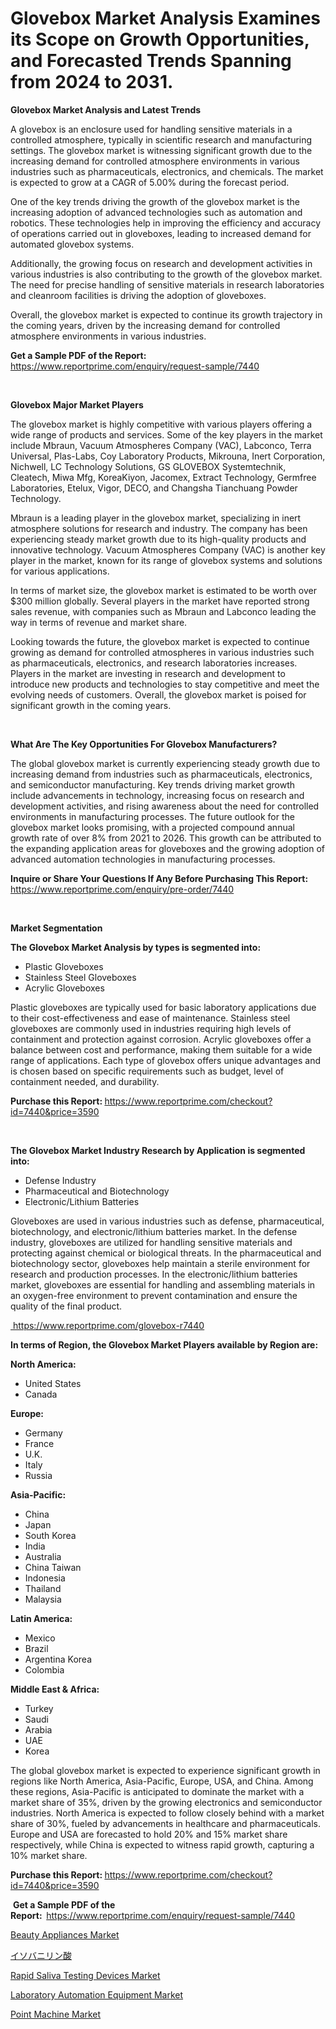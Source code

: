 <p><h1>Glovebox Market Analysis Examines its Scope on Growth Opportunities, and Forecasted Trends Spanning from 2024 to 2031.</h1></p><p><strong>Glovebox Market Analysis and Latest Trends</strong></p>
<p><p>A glovebox is an enclosure used for handling sensitive materials in a controlled atmosphere, typically in scientific research and manufacturing settings. The glovebox market is witnessing significant growth due to the increasing demand for controlled atmosphere environments in various industries such as pharmaceuticals, electronics, and chemicals. The market is expected to grow at a CAGR of 5.00% during the forecast period.</p><p>One of the key trends driving the growth of the glovebox market is the increasing adoption of advanced technologies such as automation and robotics. These technologies help in improving the efficiency and accuracy of operations carried out in gloveboxes, leading to increased demand for automated glovebox systems.</p><p>Additionally, the growing focus on research and development activities in various industries is also contributing to the growth of the glovebox market. The need for precise handling of sensitive materials in research laboratories and cleanroom facilities is driving the adoption of gloveboxes.</p><p>Overall, the glovebox market is expected to continue its growth trajectory in the coming years, driven by the increasing demand for controlled atmosphere environments in various industries.</p></p>
<p><strong>Get a Sample PDF of the Report:&nbsp;</strong> <a href="https://www.reportprime.com/enquiry/request-sample/7440">https://www.reportprime.com/enquiry/request-sample/7440</a></p>
<p>&nbsp;</p>
<p><strong>Glovebox Major Market Players</strong></p>
<p><p>The glovebox market is highly competitive with various players offering a wide range of products and services. Some of the key players in the market include Mbraun, Vacuum Atmospheres Company (VAC), Labconco, Terra Universal, Plas-Labs, Coy Laboratory Products, Mikrouna, Inert Corporation, Nichwell, LC Technology Solutions, GS GLOVEBOX Systemtechnik, Cleatech, Miwa Mfg, KoreaKiyon, Jacomex, Extract Technology, Germfree Laboratories, Etelux, Vigor, DECO, and Changsha Tianchuang Powder Technology.</p><p>Mbraun is a leading player in the glovebox market, specializing in inert atmosphere solutions for research and industry. The company has been experiencing steady market growth due to its high-quality products and innovative technology. Vacuum Atmospheres Company (VAC) is another key player in the market, known for its range of glovebox systems and solutions for various applications.</p><p>In terms of market size, the glovebox market is estimated to be worth over $300 million globally. Several players in the market have reported strong sales revenue, with companies such as Mbraun and Labconco leading the way in terms of revenue and market share.</p><p>Looking towards the future, the glovebox market is expected to continue growing as demand for controlled atmospheres in various industries such as pharmaceuticals, electronics, and research laboratories increases. Players in the market are investing in research and development to introduce new products and technologies to stay competitive and meet the evolving needs of customers. Overall, the glovebox market is poised for significant growth in the coming years.</p></p>
<p>&nbsp;</p>
<p><strong>What Are The Key Opportunities For Glovebox Manufacturers?</strong></p>
<p><p>The global glovebox market is currently experiencing steady growth due to increasing demand from industries such as pharmaceuticals, electronics, and semiconductor manufacturing. Key trends driving market growth include advancements in technology, increasing focus on research and development activities, and rising awareness about the need for controlled environments in manufacturing processes. The future outlook for the glovebox market looks promising, with a projected compound annual growth rate of over 8% from 2021 to 2026. This growth can be attributed to the expanding application areas for gloveboxes and the growing adoption of advanced automation technologies in manufacturing processes.</p></p>
<p><strong>Inquire or Share Your Questions If Any Before Purchasing This Report:</strong> <a href="https://www.reportprime.com/enquiry/pre-order/7440">https://www.reportprime.com/enquiry/pre-order/7440</a></p>
<p>&nbsp;</p>
<p><strong>Market Segmentation</strong></p>
<p><strong>The Glovebox Market Analysis by types is segmented into:</strong></p>
<p><ul><li>Plastic Gloveboxes</li><li>Stainless Steel Gloveboxes</li><li>Acrylic Gloveboxes</li></ul></p>
<p><p>Plastic gloveboxes are typically used for basic laboratory applications due to their cost-effectiveness and ease of maintenance. Stainless steel gloveboxes are commonly used in industries requiring high levels of containment and protection against corrosion. Acrylic gloveboxes offer a balance between cost and performance, making them suitable for a wide range of applications. Each type of glovebox offers unique advantages and is chosen based on specific requirements such as budget, level of containment needed, and durability.</p></p>
<p><strong>Purchase this Report:&nbsp;</strong><a href="https://www.reportprime.com/checkout?id=7440&price=3590">https://www.reportprime.com/checkout?id=7440&price=3590</a></p>
<p>&nbsp;</p>
<p><strong>The Glovebox Market Industry Research by Application is segmented into:</strong></p>
<p><ul><li>Defense Industry</li><li>Pharmaceutical and Biotechnology</li><li>Electronic/Lithium Batteries</li></ul></p>
<p><p>Gloveboxes are used in various industries such as defense, pharmaceutical, biotechnology, and electronic/lithium batteries market. In the defense industry, gloveboxes are utilized for handling sensitive materials and protecting against chemical or biological threats. In the pharmaceutical and biotechnology sector, gloveboxes help maintain a sterile environment for research and production processes. In the electronic/lithium batteries market, gloveboxes are essential for handling and assembling materials in an oxygen-free environment to prevent contamination and ensure the quality of the final product.</p></p>
<p><a href="https://www.reportprime.com/glovebox-r7440">&nbsp;https://www.reportprime.com/glovebox-r7440</a></p>
<p><strong>In terms of Region, the Glovebox Market Players available by Region are:</strong></p>
<p>
    <p> <strong> North America: </strong>
        <ul>
            <li>United States</li>
            <li>Canada</li>
        </ul>
        </p> 
    <p> <strong> Europe: </strong>
        <ul>
            <li>Germany</li>
            <li>France</li>
            <li>U.K.</li>
            <li>Italy</li>
            <li>Russia</li>
        </ul>
        </p> 
    <p> <strong> Asia-Pacific: </strong>
        <ul>
            <li>China</li>
            <li>Japan</li>
            <li>South Korea</li>
            <li>India</li>
            <li>Australia</li>
            <li>China Taiwan</li>
            <li>Indonesia</li>
            <li>Thailand</li>
            <li>Malaysia</li>
        </ul>
        </p> 
    <p> <strong> Latin America: </strong>
        <ul>
            <li>Mexico</li>
            <li>Brazil</li>
            <li>Argentina Korea</li>
            <li>Colombia</li>
        </ul>
        </p> 
    <p> <strong> Middle East & Africa: </strong>
        <ul>
            <li>Turkey</li>
            <li>Saudi</li>
            <li>Arabia</li>
            <li>UAE</li>
            <li>Korea</li>
        </ul>
    </p>
    </p>
<p><p>The global glovebox market is expected to experience significant growth in regions like North America, Asia-Pacific, Europe, USA, and China. Among these regions, Asia-Pacific is anticipated to dominate the market with a market share of 35%, driven by the growing electronics and semiconductor industries. North America is expected to follow closely behind with a market share of 30%, fueled by advancements in healthcare and pharmaceuticals. Europe and USA are forecasted to hold 20% and 15% market share respectively, while China is expected to witness rapid growth, capturing a 10% market share.</p></p>
<p><strong>Purchase this Report: </strong><a href="https://www.reportprime.com/checkout?id=7440&price=3590">https://www.reportprime.com/checkout?id=7440&price=3590</a></p>
<p>&nbsp;<strong>Get a Sample PDF of the Report:&nbsp;&nbsp;</strong><a href="https://www.reportprime.com/enquiry/request-sample/7440">https://www.reportprime.com/enquiry/request-sample/7440</a></p>
<p><strong></strong></p>
<p><p><a href="https://issuu.com/reportprime-2/docs/beauty-appliances-market-size-2030.pptx">Beauty Appliances Market</a></p><p><a href="https://github.com/BrionnaBoyle/Market-Research-Report-List-1/blob/main/732817576472.md">イソバニリン酸</a></p><p><a href="https://www.linkedin.com/pulse/rapid-saliva-testing-devices-market-size-focuses-dynamics-flpve">Rapid Saliva Testing Devices Market</a></p><p><a href="https://github.com/susanjprice2023/Market-Research-Report-List-1/blob/main/laboratory-automation-equipment-market.md">Laboratory Automation Equipment Market</a></p><p><a href="https://github.com/RosemarieLeffler2023/Market-Research-Report-List-1/blob/main/point-machine-market.md">Point Machine Market</a></p></p>